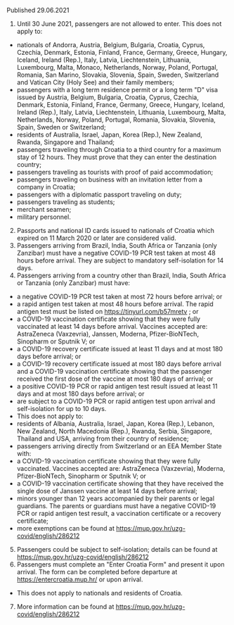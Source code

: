 Published 29.06.2021
1. Until 30 June 2021, passengers are not allowed to enter.
This does not apply to:
- nationals of Andorra, Austria, Belgium, Bulgaria, Croatia, Cyprus, Czechia, Denmark, Estonia, Finland, France, Germany, Greece, Hungary, Iceland, Ireland (Rep.), Italy, Latvia, Liechtenstein, Lithuania, Luxembourg, Malta, Monaco, Netherlands, Norway, Poland, Portugal, Romania, San Marino, Slovakia, Slovenia, Spain, Sweden, Switzerland and Vatican City (Holy See) and their family members;
- passengers with a long term residence permit or a long term "D" visa issued by Austria, Belgium, Bulgaria, Croatia, Cyprus, Czechia, Denmark, Estonia, Finland, France, Germany, Greece, Hungary, Iceland, Ireland (Rep.), Italy, Latvia, Liechtenstein, Lithuania, Luxembourg, Malta, Netherlands, Norway, Poland, Portugal, Romania, Slovakia, Slovenia, Spain, Sweden or Switzerland;
- residents of Australia, Israel, Japan, Korea (Rep.), New Zealand, Rwanda, Singapore and Thailand;
- passengers traveling through Croatia to a third country for a maximum stay of 12 hours. They must prove that they can enter the destination country;
- passengers traveling as tourists with proof of paid accommodation;
- passengers traveling on business with an invitation letter from a company in Croatia;
- passengers with a diplomatic passport traveling on duty;
- passengers traveling as students;
- merchant seamen;
- military personnel.
2. Passports and national ID cards issued to nationals of Croatia which expired on 11 March 2020 or later are considered valid.
3. Passengers arriving from Brazil, India, South Africa or Tanzania (only Zanzibar) must have a negative COVID-19 PCR test taken at most 48 hours before arrival. They are subject to mandatory self-isolation for 14 days.
4. Passengers arriving from a country other than Brazil, India, South Africa or Tanzania (only Zanzibar) must have:
- a negative COVID-19 PCR test taken at most 72 hours before arrival; or
- a rapid antigen test taken at most 48 hours before arrival. The rapid antigen test must be listed on <a href="https://tinyurl.com/b57mretv">https://tinyurl.com/b57mretv</a> ; or
- a COVID-19 vaccination certificate showing that they were fully vaccinated at least 14 days before arrival. Vaccines accepted are: AstraZeneca (Vaxzevria), Janssen, Moderna, Pfizer-BioNTech, Sinopharm or Sputnik V; or
- a COVID-19 recovery certificate issued at least 11 days and at most 180 days before arrival; or
- a COVID-19 recovery certificate issued at most 180 days before arrival and a COVID-19 vaccination certificate showing that the passenger received the first dose of the vaccine at most 180 days of arrival; or
- a positive COVID-19 PCR or rapid antigen test result issued at least 11 days and at most 180 days before arrival; or
- are subject to a COVID-19 PCR or rapid antigen test upon arrival and self-isolation for up to 10 days.
- This does not apply to:
- residents of Albania, Australia, Israel, Japan, Korea (Rep.), Lebanon, New Zealand, North Macedonia (Rep.), Rwanda, Serbia, Singapore, Thailand and USA, arriving from their country of residence;
- passengers arriving directly from Switzerland or an EEA Member State with:
 - a COVID-19 vaccination certificate showing that they were fully vaccinated. Vaccines accepted are: AstraZeneca (Vaxzevria), Moderna, Pfizer-BioNTech, Sinopharm or Sputnik V; or
 - a COVID-19 vaccination certificate showing that they have received the single dose of Janssen vaccine at least 14 days before arrival;
- minors younger than 12 years accompanied by their parents or legal guardians. The parents or guardians must have a negative COVID-19 PCR or rapid antigen test result, a vaccination certificate or a recovery certificate;
- more exemptions can be found at <a href="https://mup.gov.hr/uzg-covid/english/286212">https://mup.gov.hr/uzg-covid/english/286212</a> 
5. Passengers could be subject to self-isolation; details can be found at <a href="https://mup.gov.hr/uzg-covid/english/286212">https://mup.gov.hr/uzg-covid/english/286212</a> 
6. Passengers must complete an "Enter Croatia Form" and present it upon arrival. The form can be completed before departure at <a href="https://entercroatia.mup.hr/">https://entercroatia.mup.hr/</a> or upon arrival.
- This does not apply to nationals and residents of Croatia.
7. More information can be found at <a href="https://mup.gov.hr/uzg-covid/english/286212">https://mup.gov.hr/uzg-covid/english/286212</a> 

